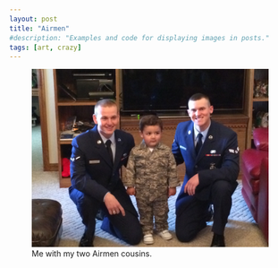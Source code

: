 ```yaml
---
layout: post
title: "Airmen"
#description: "Examples and code for displaying images in posts."
tags: [art, crazy]
---
```

<figure>
	<img src="/uploads/2014/03/2014-03-23 12.25.12.jpg" alt="">
	<figcaption>Me with my two Airmen cousins.</figcapture>
</figure>

